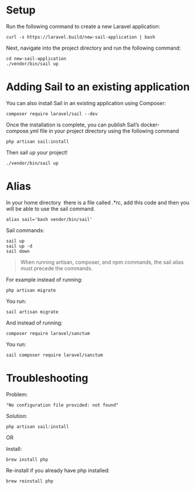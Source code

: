# Setup

Run the following command to create a new Laravel application:
```
curl -s https://laravel.build/new-sail-application | bash
```

Next, navigate into the project directory and run the following command:
```
cd new-sail-application
./vendor/bin/sail up
```

# Adding Sail to an existing application

You can also install Sail in an existing application using Composer:
```
composer require laravel/sail --dev
```

Once the installation is complete, you can publish Sail’s docker-compose.yml file in your project directory using the following command
```
php artisan sail:install
```

Then sail up your project!
```
./vendor/bin/sail up
```

# Alias

In your home directory  there is a file called .*rc, add this code and then you will be able to use the sail command.
```
alias sail='bash vendor/bin/sail'
```

Sail commands:
```
sail up
sail up -d
sail down
```

> When running artisan, composer, and npm commands, the sail alias must precede the commands.

For example instead of running:
```
php artisan migrate
```
You run:
```
sail artisan migrate
```

And instead of running:
```
composer require laravel/sanctum
```
You run:
```
sail composer require laravel/sanctum
```

# Troubleshooting

Problem:
```
"No configuration file provided: not found"
```

Solution:
```
php artisan sail:install
```
    
OR    
    
Install:   
```
brew install php
```

Re-install if you already have php installed:
```
brew reinstall php
```
